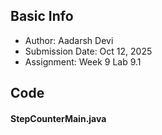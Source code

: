 ## Basic Info
- Author: Aadarsh Devi
- Submission Date: Oct 12, 2025
- Assignment: Week 9 Lab 9.1

## Code
#### StepCounterMain.java
